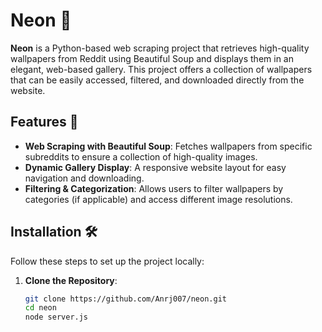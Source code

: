 # Neon 🌌

**Neon** is a Python-based web scraping project that retrieves high-quality wallpapers from Reddit using Beautiful Soup and displays them in an elegant, web-based gallery. This project offers a collection of wallpapers that can be easily accessed, filtered, and downloaded directly from the website.

## Features 🚀

- **Web Scraping with Beautiful Soup**: Fetches wallpapers from specific subreddits to ensure a collection of high-quality images.
- **Dynamic Gallery Display**: A responsive website layout for easy navigation and downloading.
- **Filtering & Categorization**: Allows users to filter wallpapers by categories (if applicable) and access different image resolutions.

## Installation 🛠️

Follow these steps to set up the project locally:

1. **Clone the Repository**:
   ```bash
   git clone https://github.com/Anrj007/neon.git
   cd neon
   node server.js
